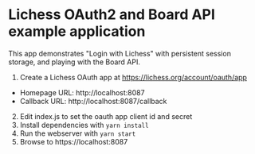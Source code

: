 # Lichess OAuth2 and Board API example application

This app demonstrates "Login with Lichess"
with persistent session storage,
and playing with the Board API.

1. Create a Lichess OAuth app at https://lichess.org/account/oauth/app
  - Homepage URL: http://localhost:8087
  - Callback URL: http://localhost:8087/callback
2. Edit index.js to set the oauth app client id and secret
3. Install dependencies with `yarn install`
4. Run the webserver with `yarn start`
5. Browse to https://localhost:8087
